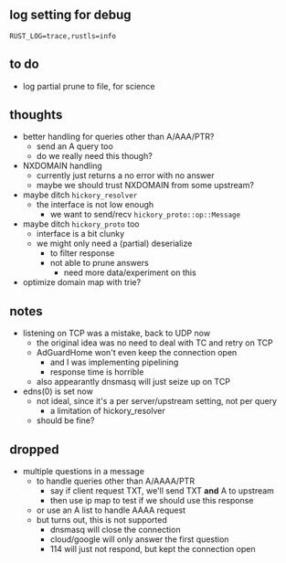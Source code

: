 
log setting for debug
---
`RUST_LOG=trace,rustls=info`

to do
---
* log partial prune to file, for science

thoughts
---
* better handling for queries other than A/AAA/PTR?
	* send an A query too
	* do we really need this though?
* NXDOMAIN handling
	* currently just returns a no error with no answer
	* maybe we should trust NXDOMAIN from some upstream?
* maybe ditch `hickory_resolver`
	* the interface is not low enough
		* we want to send/recv `hickory_proto::op::Message`
* maybe ditch `hickory_proto` too
	* interface is a bit clunky
	* we might only need a (partial) deserialize
		* to filter response
		* not able to prune answers
			* need more data/experiment on this
* optimize domain map with trie?

notes
---
* listening on TCP was a mistake, back to UDP now
	* the original idea was no need to deal with TC and retry on TCP
	* AdGuardHome won't even keep the connection open
		* and I was implementing pipelining
		* response time is horrible
	* also appearantly dnsmasq will just seize up on TCP
* edns(0) is set now
	* not ideal, since it's a per server/upstream setting, not per query
		* a limitation of hickory_resolver
	* should be fine?

dropped
---
* multiple questions in a message
	* to handle queries other than A/AAAA/PTR
		* say if client request TXT, we'll send TXT __and__ A to upstream
		* then use ip map to test if we should use this response
	* or use an A list to handle AAAA request
	* but turns out, this is not supported
		* dnsmasq will close the connection
		* cloud/google will only answer the first question
		* 114 will just not respond, but kept the connection open
